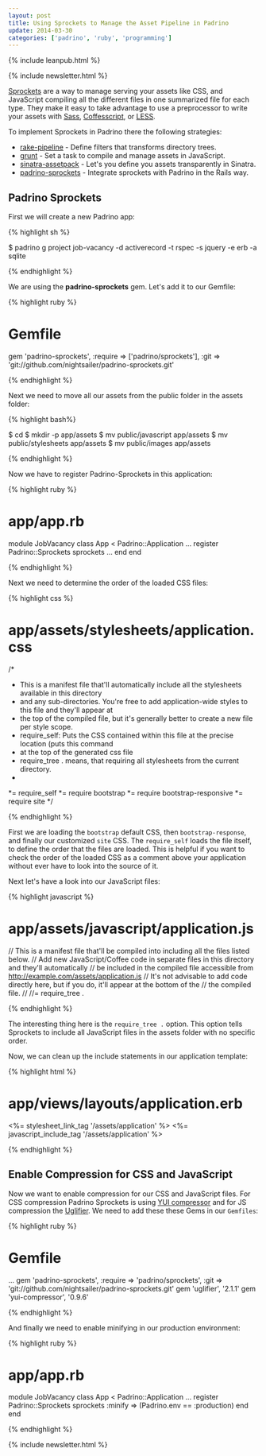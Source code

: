 ```yaml
---
layout: post
title: Using Sprockets to Manage the Asset Pipeline in Padrino
update: 2014-03-30
categories: ['padrino', 'ruby', 'programming']
---
```


{% include leanpub.html %}

{% include newsletter.html %}

[Sprockets](https://github.com/sstephenson/sprockets) are a way to manage serving your assets like CSS, and JavaScript
compiling all the different files in one summarized file for each type. They make it easy to take advantage to use a
preprocessor to write your assets with [Sass](http://sass-lang.com/), [Coffesscript](http://coffeescript.org/), or
[LESS](http://lesscss.org/).


To implement Sprockets in Padrino there the following strategies:


- [rake-pipeline](https://github.com/livingsocial/rake-pipeline) - Define filters that transforms directory trees.
- [grunt](http://gruntjs.com/) - Set a task to compile and manage assets in JavaScript.
- [sinatra-assetpack](https://github.com/rstacruz/sinatra-assetpack) - Let's you define you assets transparently in Sinatra.
- [padrino-sprockets](https://github.com/nightsailer/padrino-sprockets) - Integrate sprockets with Padrino in the Rails way.


## Padrino Sprockets

First we will create a new Padrino app:


{% highlight sh %}

$ padrino g project job-vacancy -d activerecord -t rspec -s jquery -e erb -a sqlite

{% endhighlight %}


We are using the **padrino-sprockets** gem. Let's add it to our Gemfile:


{% highlight ruby %}

# Gemfile
gem 'padrino-sprockets', :require => ['padrino/sprockets'], :git => 'git://github.com/nightsailer/padrino-sprockets.git'

{% endhighlight %}


Next we need to move all our assets from the public folder in the assets folder:


{% highlight bash%}

$ cd <path-to-your-padrino-app>
$ mkdir -p app/assets
$ mv public/javascript app/assets
$ mv public/stylesheets app/assets
$ mv public/images app/assets

{% endhighlight %}


Now we have to register Padrino-Sprockets in this application:


{% highlight ruby %}

# app/app.rb
module JobVacancy
  class App < Padrino::Application
    ...
    register Padrino::Sprockets
    sprockets
    ...
  end
end

{% endhighlight %}


Next we need to determine the order of the loaded CSS files:


{% highlight css %}

# app/assets/stylesheets/application.css
/*
 * This is a manifest file that'll automatically include all the stylesheets available in this directory
 * and any sub-directories. You're free to add application-wide styles to this file and they'll appear at
 * the top of the compiled file, but it's generally better to create a new file per style scope.
 * require_self: Puts the CSS contained within this file at the precise location (puts this command
 * at the top of the generated css file
 * require_tree . means, that requiring all stylesheets from the current directory.
 *
 *= require_self
 *= require bootstrap
 *= require bootstrap-responsive
 *= require site
*/

{% endhighlight %}


First we are loading the `bootstrap` default CSS, then `bootstrap-response`, and finally our customized `site` CSS. The
`require_self` loads the file itself, to define the order that the files are loaded. This is helpful if you want to
check the order of the loaded CSS as a comment above your application without ever have to look into the source of it.


Next let's have a look into our JavaScript files:


{% highlight javascript %}

# app/assets/javascript/application.js

// This is a manifest file that'll be compiled into including all the files listed below.
// Add new JavaScript/Coffee code in separate files in this directory and they'll automatically
// be included in the compiled file accessible from http://example.com/assets/application.js
// It's not advisable to add code directly here, but if you do, it'll appear at the bottom of the
// the compiled file.
//
//= require_tree .

{% endhighlight %}


The interesting thing here is the `require_tree .` option. This option tells Sprockets to include all
JavaScript files in the assets folder with no specific order.


Now, we can clean up the include statements in our application template:


{% highlight html %}

# app/views/layouts/application.erb

<!DOCTYPE html>
<html lang="en-US">
<head>
  <title>Job Vacancy - find the best jobs</title>
  <%= stylesheet_link_tag '/assets/application' %>
  <%= javascript_include_tag '/assets/application' %>
</head>

{% endhighlight %}


## Enable Compression for CSS and JavaScript

Now we want to enable compression for our CSS and JavaScript files. For CSS compression Padrino Sprockets is using
[YUI compressor](https://github.com/sstephenson/ruby-yui-compressor) and for JS compression the
[Uglifier](https://github.com/lautis/uglifier). We need to add these these Gems in our `Gemfiles`:


{% highlight ruby %}

# Gemfile
...
gem 'padrino-sprockets', :require => 'padrino/sprockets', :git => 'git://github.com/nightsailer/padrino-sprockets.git'
gem 'uglifier', '2.1.1'
gem 'yui-compressor', '0.9.6'

{% endhighlight %}


And finally we need to enable minifying in our production environment:


{% highlight ruby %}

# app/app.rb
module JobVacancy
  class App < Padrino::Application
    ...
    register Padrino::Sprockets
    sprockets :minify => (Padrino.env == :production)
  end
end

{% endhighlight %}

{% include newsletter.html %}

